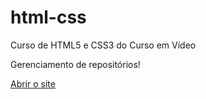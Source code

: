 # html-css
 Curso de HTML5 e CSS3 do Curso em Vídeo

 Gerenciamento de repositórios!

<a href="desafios/desafio010-site/index.html">Abrir o site</a>